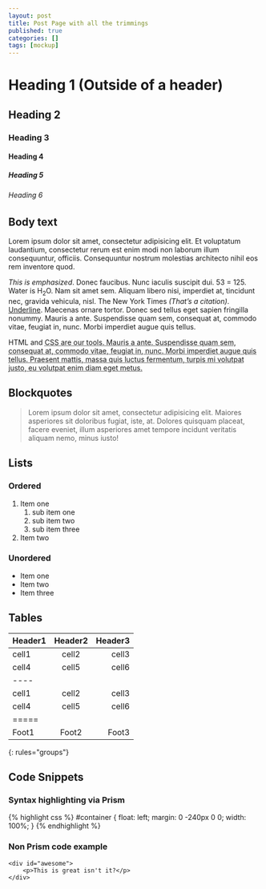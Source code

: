 ```yaml
---
layout: post
title: Post Page with all the trimmings
published: true
categories: []
tags: [mockup]
---
```


# Heading 1 (Outside of a header)

## Heading 2

### Heading 3

#### Heading 4

##### Heading 5

###### Heading 6

## Body text

Lorem ipsum dolor sit amet, consectetur adipisicing elit. Et voluptatum laudantium, consectetur rerum est enim modi non laborum illum consequuntur, officiis. Consequuntur nostrum molestias architecto nihil eos rem inventore quod.

*This is emphasized*. Donec faucibus. Nunc iaculis suscipit dui. 53 = 125. Water is H<sub>2</sub>O. Nam sit amet sem. Aliquam libero nisi, imperdiet at, tincidunt nec, gravida vehicula, nisl. The New York Times <cite>(That’s a citation)</cite>. <u>Underline</u>. Maecenas ornare tortor. Donec sed tellus eget sapien fringilla nonummy. Mauris a ante. Suspendisse quam sem, consequat at, commodo vitae, feugiat in, nunc. Morbi imperdiet augue quis tellus.

HTML and <abbr title="cascading stylesheets">CSS<abbr> are our tools. Mauris a ante. Suspendisse quam sem, consequat at, commodo vitae, feugiat in, nunc. Morbi imperdiet augue quis tellus. Praesent mattis, massa quis luctus fermentum, turpis mi volutpat justo, eu volutpat enim diam eget metus.

## Blockquotes

> Lorem ipsum dolor sit amet, consectetur adipisicing elit. Maiores asperiores sit doloribus fugiat, iste, at. Dolores quisquam placeat, facere eveniet, illum asperiores amet tempore incidunt veritatis aliquam nemo, minus iusto!

## Lists

### Ordered 

1. Item one
    1. sub item one
    2. sub item two
    3. sub item three
2. Item two

### Unordered

* Item one
* Item two
* Item three

## Tables

| Header1 | Header2 | Header3 |
|:--------|:-------:|--------:|
| cell1   | cell2   | cell3   |
| cell4   | cell5   | cell6   |
|----
| cell1   | cell2   | cell3   |
| cell4   | cell5   | cell6   |
|=====
| Foot1   | Foot2   | Foot3
{: rules="groups"}

## Code Snippets

### Syntax highlighting via Prism

{% highlight css %}
#container {
  float: left;
  margin: 0 -240px 0 0;
  width: 100%;
}
{% endhighlight %}

### Non Prism code example

    <div id="awesome">
        <p>This is great isn't it?</p>
    </div>

